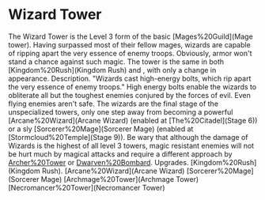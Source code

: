 # Wizard Tower

The Wizard Tower is the Level 3 form of the basic [Mages%20Guild](Mage tower). Having surpassed most of their fellow mages, wizards are capable of ripping apart the very essence of enemy troops. Obviously, armor won't stand a chance against such magic. The tower is the same in both [Kingdom%20Rush](Kingdom Rush) and , with only a change in appearance.
Description.
"Wizards cast high-energy bolts, which rip apart the very essence of enemy troops."
High energy bolts enable the wizards to obliterate all but the toughest enemies conjured by the forces of evil. Even flying enemies aren't safe. The wizards are the final stage of the unspecialized towers, only one step away from becoming a powerful [Arcane%20Wizard](Arcane Wizard) (enabled at [The%20Citadel](Stage 6)) or a sly [Sorcerer%20Mage](Sorcerer Mage) (enabled at [Stormcloud%20Temple](Stage 9)).
Be wary that although the damage of Wizards is the highest of all level 3 towers, magic resistant enemies will not be hurt much by magical attacks and require a different approach by [Archer%20Tower](arrow) or [Dwarven%20Bombard](explosive).
Upgrades.
[Kingdom%20Rush](Kingdom Rush).
 [Arcane%20Wizard](Arcane Wizard)
 [Sorcerer%20Mage](Sorcerer Mage)
 [Archmage%20Tower](Archmage Tower)
 [Necromancer%20Tower](Necromancer Tower)
